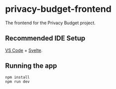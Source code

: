 # privacy-budget-frontend

The frontend for the Privacy Budget project.

## Recommended IDE Setup

[VS Code](https://code.visualstudio.com/) + [Svelte](https://marketplace.visualstudio.com/items?itemName=svelte.svelte-vscode).

## Running the app

```
npm install
npm run dev
```